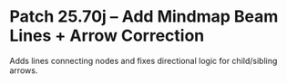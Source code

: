 # Patch 25.70j – Add Mindmap Beam Lines + Arrow Correction

Adds lines connecting nodes and fixes directional logic for child/sibling arrows.
